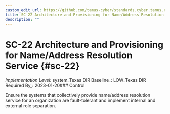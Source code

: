 ```yaml
---
custom_edit_url: https://github.com/tamus-cyber/standards.cyber.tamus.edu/tree/main/static/content/tamus.edu/TAMUS_profile.xml
title: SC-22 Architecture and Provisioning for Name/Address Resolution Service
description: ""
---
```


# SC-22 Architecture and Provisioning for Name/Address Resolution Service {#sc-22}

_Implementation Level_: system_Texas DIR Baseline_: LOW_Texas DIR Required By_: 2023-01-20### Control

Ensure the systems that collectively provide name/address resolution service for an organization are fault-tolerant and implement internal and external role separation.

